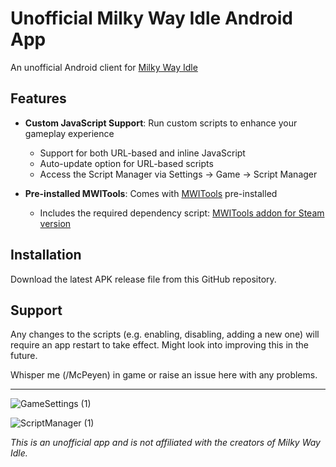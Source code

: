 # Unofficial Milky Way Idle Android App

An unofficial Android client for [Milky Way Idle](https://www.milkywayidle.com/)

## Features

- **Custom JavaScript Support**: Run custom scripts to enhance your gameplay experience
  - Support for both URL-based and inline JavaScript
  - Auto-update option for URL-based scripts
  - Access the Script Manager via Settings → Game → Script Manager

- **Pre-installed MWITools**: Comes with [MWITools](https://greasyfork.org/en/scripts/494467-mwitools) pre-installed
  - Includes the required dependency script: [MWITools addon for Steam version](https://raw.githubusercontent.com/YangLeda/Userscripts-For-MilkyWayIdle/refs/heads/main/MWITools%20addon%20for%20Steam%20version.js)

## Installation

Download the latest APK release file from this GitHub repository.

## Support
Any changes to the scripts (e.g. enabling, disabling, adding a new one) will require an app restart to take effect. Might look into improving this in the future.

Whisper me (/McPeyen) in game or raise an issue here with any problems.

---

![GameSettings (1)](https://github.com/user-attachments/assets/94dd9d3c-d39c-46cb-8b07-807eb5a23a0c)

![ScriptManager (1)](https://github.com/user-attachments/assets/56386450-78c4-4fc9-abe1-60ef681ce60e)

*This is an unofficial app and is not affiliated with the creators of Milky Way Idle.*
